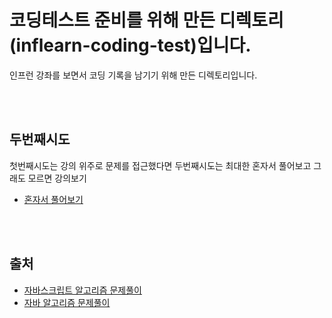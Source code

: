 # 코딩테스트 준비를 위해 만든 디렉토리(inflearn-coding-test)입니다.
인프런 강좌를 보면서 코딩 기록을 남기기 위해 만든 디렉토리입니다.

<br/>
<br/>

## 두번째시도
첫번째시도는 강의 위주로 문제를 접근했다면 두번째시도는 최대한 혼자서 풀어보고 그래도 모르면 강의보기

- [혼자서 풀어보기](https://github.com/azurealstn/TIL/tree/main/algorithm/inflearn-coding-test/%EB%91%90%EB%B2%88%EC%A7%B8%EC%8B%9C%EB%8F%84)

<br/>
<br/>

## 출처
- [자바스크립트 알고리즘 문제풀이](https://www.inflearn.com/course/%EC%9E%90%EB%B0%94%EC%8A%A4%ED%81%AC%EB%A6%BD%ED%8A%B8-%EC%95%8C%EA%B3%A0%EB%A6%AC%EC%A6%98-%EB%AC%B8%EC%A0%9C%ED%92%80%EC%9D%B4#)
- [자바 알고리즘 문제풀이](https://www.inflearn.com/course/%EC%9E%90%EB%B0%94-%EC%95%8C%EA%B3%A0%EB%A6%AC%EC%A6%98-%EB%AC%B8%EC%A0%9C%ED%92%80%EC%9D%B4-%EC%BD%94%ED%85%8C%EB%8C%80%EB%B9%84#)
